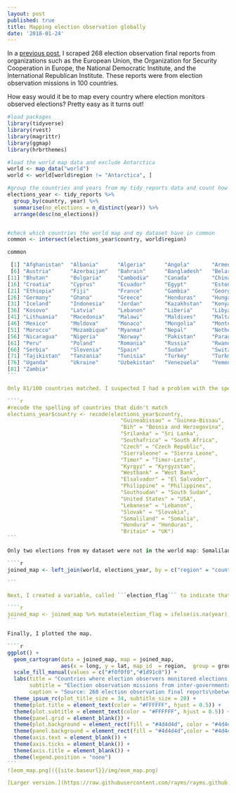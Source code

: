 ```yaml
---
layout: post
published: true
title: Mapping election observation globally
date: '2018-01-24'
---
```



In a [previous post](https://rayms.github.io/2018-01-04-election-observers/), I scraped 268 election observation final reports from organizations such as the European Union, the Organization for Security Cooperation in Europe, the National Democratic Institute, and the International Republican Institute. These reports were from election observation missions in 100 countries. 

How easy would it be to map every country where election monitors observed elections? Pretty easy as it turns out!


````r
#load packages
library(tidyverse)
library(rvest)
library(magrittr)
library(ggmap)
library(hrbrthemes)

#load the world map data and exclude Antarctica
world <- map_data("world")
world <- world[world$region != "Antarctica", ]

#group the countries and years from my tidy_reports data and count how many elections each year
elections_year <- tidy_reports %>%
  group_by(country, year) %>%
  summarise(no_elections = n_distinct(year)) %>%
  arrange(desc(no_elections)) 


#check which countries the world map and my dataset have in common
common <- intersect(elections_year$country, world$region)  

common

 [1] "Afghanistan"  "Albania"      "Algeria"      "Angola"       "Armenia"     
 [6] "Austria"      "Azerbaijan"   "Bahrain"      "Bangladesh"   "Belarus"     
[11] "Bhutan"       "Bulgaria"     "Cambodia"     "Canada"       "China"       
[16] "Croatia"      "Cyprus"       "Ecuador"      "Egypt"        "Estonia"     
[21] "Ethiopia"     "Fiji"         "France"       "Gambia"       "Georgia"     
[26] "Germany"      "Ghana"        "Greece"       "Honduras"     "Hungary"     
[31] "Iceland"      "Indonesia"    "Jordan"       "Kazakhstan"   "Kenya"       
[36] "Kosovo"       "Latvia"       "Lebanon"      "Liberia"      "Libya"       
[41] "Lithuania"    "Macedonia"    "Malawi"       "Maldives"     "Malta"       
[46] "Mexico"       "Moldova"      "Monaco"       "Mongolia"     "Montenegro"  
[51] "Morocco"      "Mozambique"   "Myanmar"      "Nepal"        "Netherlands" 
[56] "Nicaragua"    "Nigeria"      "Norway"       "Pakistan"     "Paraguay"    
[61] "Peru"         "Poland"       "Romania"      "Russia"       "Rwanda"      
[66] "Serbia"       "Slovenia"     "Spain"        "Sudan"        "Switzerland" 
[71] "Tajikistan"   "Tanzania"     "Tunisia"      "Turkey"       "Turkmenistan"
[76] "Uganda"       "Ukraine"      "Uzbekistan"   "Venezuela"    "Yemen"       
[81] "Zambia"      
```

Only 81/100 countries matched. I suspected I had a problem with the spelling of the countries in my  data or the countries were not in the world dataframe. At any rate, I needed to recode a good number of the countries in order to the join to dataframes. 

````r
#recode the spelling of countries that didn't match
elections_year$country <- recode(elections_year$country,
                                    "Guineabissau" = "Guinea-Bissau",
                                    "Bih" = "Bosnia and Herzegovina",
                                    "Srilanka" = "Sri Lanka",
                                    "Southafrica" = "South Africa",
                                    "Czech" = "Czech Republic",
                                    "Sierraleone" = "Sierra Leone",
                                    "Timor" = "Timor-Leste",
                                    "Kyrgyz" = "Kyrgyzstan",
                                    "Westbank" = "West Bank",
                                    "Elsalvador" = "El Salvador",
                                    "Philippine" = "Philippines",
                                    "Southsudan" = "South Sudan",
                                    "United States" = "USA",
                                    "Lebanese" = "Lebanon",
                                    "Slovak" = "Slovakia",
                                    "Somaliland" = "Somalia",
                                    "Hondura" = "Honduras",
                                    "Britain" = "UK")
```

Only two elections from my dataset were not in the world map: Somaliland and the West Bank. I recoded Somaliland as Somalia and the West Bank is not in the world map data. I then joined the election data with the map data. 

````r
joined_map <- left_join(world, elections_year, by = c("region" = "country"))

```

Next, I created a variable, called ```election_flag``` to indicate that the country had an election observation mission if the ```year``` variable had an observation. 

````r
joined_map <- joined_map %>% mutate(election_flag = ifelse(is.na(year),F,T))
```

Finally, I plotted the map. 

````r
ggplot() +
  geom_cartogram(data = joined_map, map = joined_map, 
                 aes(x = long, y = lat, map_id  = region,  group = group, fill = election_flag)) +
  scale_fill_manual(values = c("#f0f0f0","#1d91c0")) +
  labs(title = "Countries where election observers monitored elections, 1997-2017",
       subtitle = "Election observation missions from inter-governmental (EU, OSCE) and non-governmental organizations (NDI, IRI)",
       caption = "Source: 268 election observation final reports\nbetween 1997-2017") +
  theme_ipsum_rc(plot_title_size = 34, subtitle_size = 20) +
  theme(plot.title = element_text(color = "#FFFFFF", hjust = 0.5)) +
  theme(plot.subtitle = element_text(color = "#FFFFFF", hjust = 0.5)) +
  theme(panel.grid = element_blank()) +
  theme(plot.background = element_rect(fill = "#4d4d4d", color = "#4d4d4d")) +
  theme(panel.background = element_rect(fill = "#4d4d4d",color = "#4d4d4d")) +
  theme(axis.text = element_blank()) +
  theme(axis.ticks = element_blank()) +
  theme(axis.title = element_blank()) +
  theme(legend.position = "none")
```
![eom_map.png]({{site.baseurl}}/img/eom_map.png)

[Larger version.](https://raw.githubusercontent.com/rayms/rayms.github.io/master/img/eom_map.png)
